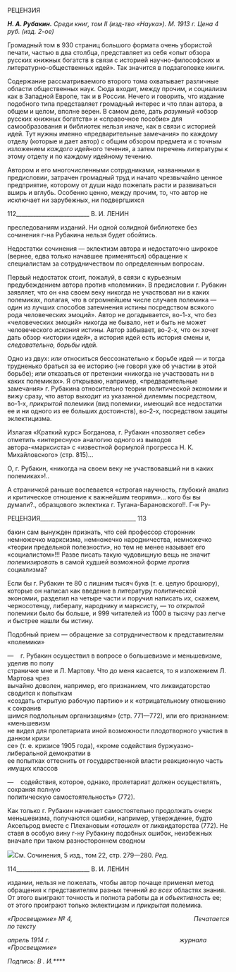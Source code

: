 РЕЦЕНЗИЯ

**_Н. А. Рубакин._** _Среди книг, том_ _II (изд-тво «Наука»). М. 1913 г. Цена 4 руб. (изд. 2-ое)_

Громадный том в 930 страниц большого формата очень убористой печати, частью в два столбца, представляет из себя «опыт обзора русских книжных богатств в связи с историей научно-философских и литературно-общественных идей». Так значится в подзаголовке книги.

Содержание рассматриваемого второго тома охватывает различные области общест­венных наук. Сюда входит, между прочим, и социализм как в Западной Европе, так и в России. Нечего и говорить, что издание подобного типа представляет громадный инте­рес и что план автора, в общем и целом, вполне верен. В самом деле, дать _разумный_ «обзор русских книжных богатств» и «справочное пособие» для самообразования и библиотек нельзя иначе, как в связи с историей идей. Тут нужны именно «предвари­тельные замечания» по каждому отделу (которые и дает автор) с общим обзором пред­мета и с точным изложением _каждого_ идейного течения, а затем перечень литературы к этому отделу и по каждому идейному течению.

Автором и его многочисленными сотрудниками, названными в предисловии, затра­чен громадный труд и начато чрезвычайно ценное предприятие, которому от души надо пожелать расти и развиваться вширь и вглубь. Особенно ценно, между прочим, то, что автор не исключает ни зарубежных, ни подвергшихся

  

112__________________________ В. И. ЛЕНИН

преследованиям изданий. Ни одной солидной библиотеке без сочинения г-на Рубакина нельзя будет обойтись.

Недостатки сочинения — эклектизм автора и недостаточно широкое (вернее, едва только начавшее применяться) обращение к специалистам за сотрудничеством по оп­ределенным вопросам.

Первый недостаток стоит, пожалуй, в связи с курьезным предубеждением автора против «полемики». В предисловии г. Рубакин заявляет, что он «на своем веку никогда не участвовал ни в каких полемиках, полагая, что в огромнейшем числе случаев поле­мика — один из лучших способов затемнения истины посредством всякого рода чело­веческих эмоций». Автор не догадывается, во-1-х, что без «человеческих эмоций» ни­когда не бывало, нет и быть не может человеческого _искания_ истины. Автор забывает, во-2-х, что он хочет дать обзор «истории идей», а история идей есть история смены и, _следовательно, борьбы_ идей.

Одно из двух: _или_ относиться бессознательно к борьбе идей — и тогда трудненько браться за ее историю (не говоря уже об участии в этой борьбе); _или_ отказаться от пре­тензии «никогда не участвовать ни в каких полемиках». Я открываю, например, «пред­варительные замечания» г. Рубакина относительно теории политической экономии и вижу сразу, что автор выходит из указанной дилеммы посредством, во-1-х, _прикрытой_ полемики (вид полемики, имеющий все недостатки ее и ни одного из ее больших дос­тоинств), во-2-х, посредством защиты эклектицизма.

Излагая «Краткий курс» Богданова, г. Рубакин «позволяет себе» отметить «интерес­ную» аналогию одного из выводов автора-«марксиста» с «известной формулой про­гресса Н. К. Михайловского» (стр. 815)...

О, г. Рубакин, «никогда на своем веку не участвовавший ни в каких полемиках»!..

А страничкой раньше воспевается «строгая научность, глубокий анализ и критиче­ское отношение к важнейшим теориям»... кого бы вы думали?., образцового эклектика г. Тугана-Барановского!!. Г-н Ру-

  

РЕЦЕНЗИЯ__________________________________ 113

бакин сам вынужден признать, что сей профессор сторонник немножечко марксизма, немножечко народничества, немножечко «теории предельной полезности», но тем не менее называет его «социалистом»!!! Разве писать такую чудовищную вещь не значит _полемизировать_ в самой худшей возможной форме _против_ социализма?

Если бы г. Рубакин те 80 с лишним тысяч букв (т. е. целую брошюру), которые он написал как введение в литературу политической экономии, разделил на четыре части и поручил написать их, скажем, черносотенцу, либералу, народнику и марксисту, — то _открытой_ полемики было бы больше, и 999 читателей из 1000 в тысячу раз легче и быстрее нашли бы истину.

Подобный прием — обращение за сотрудничеством к представителям «полемики»

—    г. Рубакин осуществил в вопросе о большевизме и меньшевизме, уделив по полу­  
страничке мне и Л. Мартову. Что до меня касается, то я изложением Л. Мартова чрез­  
вычайно доволен, например, его признанием, что ликвидаторство сводится к попыткам  
«создать открытую рабочую партию» и к «отрицательному отношению к сохранив­  
шимся подпольным организациям» (стр. 771—772), или его признанием: «меньшевизм  
не видел для пролетариата иной возможности плодотворного участия в данном кризи­  
се» (т. е. кризисе 1905 года), «кроме содействия буржуазно-либеральной демократии в  
ее попытках оттеснить от государственной власти реакционную часть имущих классов

—    содействия, которое, однако, пролетариат должен осуществлять, сохраняя полную  
политическую самостоятельность» (772).

Как только г. Рубакин начинает самостоятельно продолжать очерк меньшевизма, по­лучаются ошибки, например, утверждение, будто Аксельрод вместе с Плехановым _«отошел»_ от ликвидаторства (772). Не ставя в особую вину г-ну Рубакину подобных ошибок, неизбежных вначале при таком разностороннем сводном

![](file:///C:/Users/bot32/AppData/Local/Temp/msohtmlclip1/01/clip_image001.png)См. Сочинения, 5 изд., том 22, стр. 279—280. _Ред._

  

114__________________________ В. И. ЛЕНИН

издании, нельзя не пожелать, чтобы автор почаще применял метод обращения к пред­ставителям разных течений _во всех_ областях знания. От этого выиграют точность и полнота работы да и _объективность_ ее; от этого проиграют только эклектицизм и _при­крытая_ полемика.

_«Просвещение» № 4,                                                                      Печатается по тексту_

_апрель 1914 г.                                                                           журнала «Просвещение»_

_Подпись: В . И.**_**